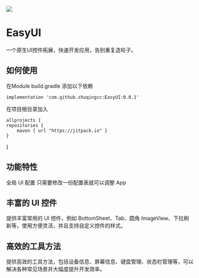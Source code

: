 [![](https://jitpack.io/v/shuqingcc/EasyUI.svg)](https://jitpack.io/#shuqingcc/EasyUI)

# EasyUI
一个原生UI控件拓展，快速开发应用，告别重复造轮子。

如何使用
----
在Module build.gradle 添加以下依赖

    implementation 'com.github.shuqingcc:EasyUI:0.0.1'
在项目根目录加入

    allprojects {
    repositories {
        maven { url "https://jitpack.io" }
    }
}

功能特性
----

全局 UI 配置
只需要修改一份配置表就可以调整 App

丰富的 UI 控件
---------

提供丰富常用的 UI 控件，例如 BottomSheet、Tab、圆角 ImageView、下拉刷新等，使用方便灵活，并且支持自定义控件的样式。

高效的工具方法
-------

提供高效的工具方法，包括设备信息、屏幕信息、键盘管理、状态栏管理等，可以解决各种常见场景并大幅度提升开发效率。

